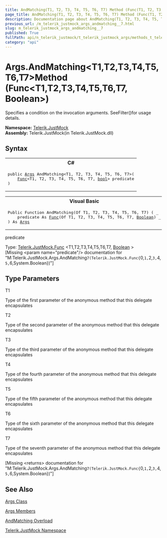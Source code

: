 ```yaml
---
title: AndMatching(T1, T2, T3, T4, T5, T6, T7) Method (Func(T1, T2, T3, T4, T5, T6, T7, Boolean))
page_title: AndMatching(T1, T2, T3, T4, T5, T6, T7) Method (Func(T1, T2, T3, T4, T5, T6, T7, Boolean)) | JustMock Documentation
description: Documentation page about AndMatching(T1, T2, T3, T4, T5, T6, T7) Method (Func(T1, T2, T3, T4, T5, T6, T7, Boolean)).
previous_url: /m_telerik_justmock_args_andmatching__7.html
slug: m_telerik_justmock_args_andmatching__7
published: True
fullPath: api/n_telerik_justmock/t_telerik_justmock_args/methods_t_telerik_justmock_args/overload_telerik_justmock_args_andmatching/m_telerik_justmock_args_andmatching__7
category: "api"
---
```


# Args.AndMatching&lt;T1,T2,T3,T4,T5,T6,T7&gt;Method (Func&lt;T1,T2,T3,T4,T5,T6,T7, Boolean&gt;)



Specifies a condition on the invocation arguments. SeeFilter()for usage details.


 **Namespace:**  [Telerik.JustMock](n_telerik_justmock) <br> **Assembly:** Telerik.JustMock(in Telerik.JustMock.dll)
## Syntax


<div id="syntaxCodeBlocks" class="code"><span codeLanguage="CSharp"><table><tr><th>C#</th></tr><tr><td><pre xml:space="preserve"><span class="keyword">public</span> <a href="T_Telerik_JustMock_Args.html">Args</a> <span class="identifier">AndMatching</span>&lt;T1, T2, T3, T4, T5, T6, T7&gt;(
	<a href="T_Telerik_JustMock_Func_8.html">Func</a>&lt;T1, T2, T3, T4, T5, T6, T7, <a href="https://msdn2.microsoft.com/en-us/library/a28wyd50" target="_blank">bool</a>&gt; <span class="parameter">predicate</span>
)
</pre></td></tr></table></span><span codeLanguage="VisualBasicDeclaration"><table><tr><th>Visual Basic</th></tr><tr><td><pre xml:space="preserve"><span class="keyword">Public</span> <span class="keyword">Function</span> <span class="identifier">AndMatching</span>(<span class="keyword">Of</span> T1, T2, T3, T4, T5, T6, T7) ( _
	<span class="parameter">predicate</span> <span class="keyword">As</span> <a href="T_Telerik_JustMock_Func_8.html">Func</a>(<span class="keyword">Of</span> T1, T2, T3, T4, T5, T6, T7, <a href="https://msdn2.microsoft.com/en-us/library/a28wyd50" target="_blank">Boolean</a>) _
) <span class="keyword">As</span> <a href="T_Telerik_JustMock_Args.html">Args</a></pre></td></tr></table></span></div>



predicate<br>


Type: [Telerik.JustMock.Func](t_telerik_justmock_func_8) &lt;T1,T2,T3,T4,T5,T6,T7, [Boolean](a28wyd50) &gt;<br>
[Missing &lt;param name="predicate"/&gt; documentation for "M:Telerik.JustMock.Args.AndMatching``7(Telerik.JustMock.Func{``0,``1,``2,``3,``4,``5,``6,System.Boolean})"]




## Type Parameters




T1<br>


Type of the first parameter of the anonymous method that this delegate encapsulates

T2<br>


Type of the second parameter of the anonymous method that this delegate encapsulates

T3<br>


Type of the third parameter of the anonymous method that this delegate encapsulates

T4<br>


Type of the fourth parameter of the anonymous method that this delegate encapsulates

T5<br>


Type of the fifth parameter of the anonymous method that this delegate encapsulates

T6<br>


Type of the sixth parameter of the anonymous method that this delegate encapsulates

T7<br>


Type of the seventh parameter of the anonymous method that this delegate encapsulates



[Missing &lt;returns&gt; documentation for "M:Telerik.JustMock.Args.AndMatching``7(Telerik.JustMock.Func{``0,``1,``2,``3,``4,``5,``6,System.Boolean})"]


## See Also



 [Args Class](t_telerik_justmock_args) 

 [Args Members](allmembers_t_telerik_justmock_args) 

 [AndMatching Overload](overload_telerik_justmock_args_andmatching) 

 [Telerik.JustMock Namespace](n_telerik_justmock) 



